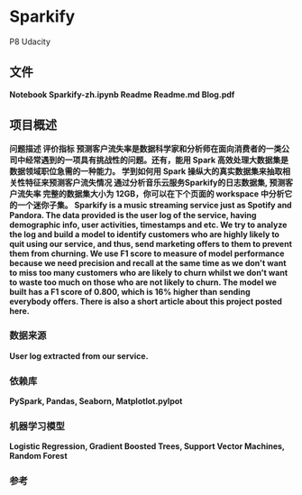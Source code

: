 # Sparkify
P8 Udacity

## 文件
<b> Notebook Sparkify-zh.ipynb
<b> Readme Readme.md
<b> Blog.pdf
  
## 项目概述
问题描述 评价指标
预测客户流失率是数据科学家和分析师在面向消费者的一类公司中经常遇到的一项具有挑战性的问题。还有，能用 Spark 高效处理大数据集是数据领域职位急需的一种能力。
学到如何用 Spark 操纵大的真实数据集来抽取相关性特征来预测客户流失情况
通过分析音乐云服务Sparkify的日志数据集, 预测客户流失率
完整的数据集大小为 12GB，你可以在下个页面的 workspace 中分析它的一个迷你子集。
Sparkify is a music streaming service just as Spotify and Pandora. The data provided is the user log of the service, having demographic info, user activities, timestamps and etc. We try to analyze the log and build a model to identify customers who are highly likely to quit using our service, and thus, send marketing offers to them to prevent them from churning. We use F1 score to measure of model performance because we need precision and recall at the same time as we don't want to miss too many customers who are likely to churn whilst we don't want to waste too much on those who are not likely to churn. The model we built has a F1 score of 0.800, which is 16% higher than sending everybody offers. There is also a short article about this project posted here.

### 数据来源
User log extracted from our service.

### 依赖库
PySpark, Pandas, Seaborn, Matplotlot.pylpot

### 机器学习模型
Logistic Regression, Gradient Boosted Trees, Support Vector Machines, Random Forest

### 参考
